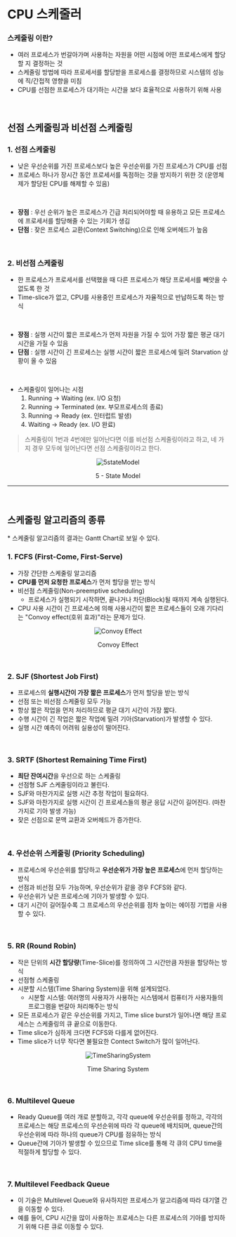 # CPU 스케줄러

### 스케줄링 이란?

+ 여러 프로세스가 번갈아가며 사용하는 자원을 어떤 시점에 어떤 프로세스에게 할당할 지 결정하는 것
+ 스케줄링 방법에 따라 프로세서를 할당받을 프로세스를 결정하므로 시스템의 성능에 직/간접적 영향을 미침
+ CPU를 선점한 프로세스가 대기하는 시간을 보다 효율적으로 사용하기 위해 사용

<br>

## <b>선점 스케줄링과 비선점 스케줄링</b>

### 1. 선점 스케줄링

+ 낮은 우선순위를 가진 프로세스보다 높은 우선순위를 가진 프로세스가 CPU를 선점
+ 프로세스 하나가 장시간 동안 프로세서를 독점하는 것을 방지하기 위한 것 (운영체제가 할당된 CPU를 해제할 수 있음)

<br>

+ <b>장점</b> : 우선 순위가 높은 프로세스가 긴급 처리되어야할 때 유용하고 모든 프로세스에 프로세서를 할당해줄 수 있는 기회가 생김
+ <b>단점</b> : 잦은 프로세스 교환(Context Switching)으로 인해 오버헤드가 높음

<br>

### 2. 비선점 스케줄링

+ 한 프로세스가 프로세서를 선택했을 때 다른 프로세스가 해당 프로세서를 빼앗을 수 없도록 한 것
+ Time-slice가 없고, CPU를 사용중인 프로세스가 자율적으로 반납하도록 하는 방식

<br>

+ <b>장점</b> : 실행 시간이 짧은 프로세스가 먼저 자원을 가질 수 있어 가장 짧은 평균 대기 시간을 가질 수 있음
+ <b>단점</b> : 실행 시간이 긴 프로세스는 실행 시간이 짧은 프로세스에 밀려 Starvation 상황이 올 수 있음

<br>

+ 스케줄링이 일어나는 시점
    1. Running -> Waiting (ex. I/O 요청)
    2. Running -> Terminated (ex. 부모프로세스의 종료)
    3. Running -> Ready (ex. 인터럽트 발생)
    4. Waiting -> Ready (ex. I/O 완료)

> 스케줄링이 1번과 4번에만 일어난다면 이를 비선점 스케줄링이라고 하고, 네 가지 경우 모두에 일어난다면 선점 스케줄링이라고 한다.

<center>

![5stateModel](https://user-images.githubusercontent.com/68081743/219364784-7ce8d0df-bd18-4fc1-96c0-67b786dcec88.png)

5 - State Model</center>

***
<br>

## <b>스케줄링 알고리즘의 종류</b>

\* 스케줄링 알고리즘의 결과는 Gantt Chart로 보일 수 있다.

### 1. FCFS (First-Come, First-Serve)

+ 가장 간단한 스케줄링 알고리즘
+ <b>CPU를 먼저 요청한 프로세스</b>가 먼저 할당을 받는 방식
+ 비선점 스케줄링(Non-preemptive scheduling)
    + 프로세스가 실행되기 시작하면, 끝나거나 차단(Block)될 때까지 계속 실행된다.
+ CPU 사용 시간이 긴 프로세스에 의해 사용시간이 짧은 프로세스들이 오래 기다리는 "Convoy effect(호위 효과)"라는 문제가 있다. 

<center>

![Convoy Effect](https://user-images.githubusercontent.com/68081743/219364889-96836a80-9011-4b4a-93b5-f83784bc718f.png)

Convoy Effect</center>

<br>

### 2. SJF (Shortest Job First)

+ 프로세스의 <b>실행시간이 가장 짧은 프로세스</b>가 먼저 할당을 받는 방식
+ 선점 또는 비선점 스케줄링 모두 가능
+ 항상 짧은 작업을 먼저 처리하므로 평균 대기 시간이 가장 짧다.
+ 수행 시간이 긴 작업은 짧은 작업에 밀려 기아(Starvation)가 발생할 수 있다.
+ 실행 시간 예측이 어려워 실용성이 떨어진다.

<br>

### 3. SRTF (Shortest Remaining Time First)

+ <b>최단 잔여시간</b>을 우선으로 하는 스케줄링
+ 선점형 SJF 스케줄링이라고 불린다.
+ SJF와 마찬가지로 실행 시간 추정 작업이 필요하다.
+ SJF와 마찬가지로 실행 시간이 긴 프로세스들의 평균 응답 시간이 길어진다. (마찬가지로 기아 발생 가능)
+ 잦은 선점으로 문맥 교환과 오버헤드가 증가한다.

<br>

### 4. 우선순위 스케줄링 (Priority Scheduling)

+ 프로세스에 우선순위를 할당하고 <b>우선순위가 가장 높은 프로세스</b>에 먼저 할당하는 방식
+ 선점과 비선점 모두 가능하며, 우선순위가 같을 경우 FCFS와 같다.
+ 우선순위가 낮은 프로세스에 기아가 발생할 수 있다.
+ 대기 시간이 길어질수록 그 프로세스의 우선순위를 점차 높이는 에이징 기법을 사용할 수 있다.

<br>

### 5. RR (Round Robin)

+ 작은 단위의 <b>시간 할당량</b>(Time-Slice)를 정의하여 그 시간만큼 자원을 할당하는 방식
+ 선점형 스케줄링
+ 시분할 시스템(Time Sharing System)을 위해 설계되었다.
    + 시분할 시스템: 여러명의 사용자가 사용하는 시스템에서 컴퓨터가 사용자들의 프로그램을 번갈아 처리해주는 방식
+ 모든 프로세스가 같은 우선순위를 가지고, Time slice burst가 일어나면 해당 프로세스는 스케줄링의 큐 끝으로 이동한다.
+ Time slice가 심하게 크다면 FCFS와 다를게 없어진다.
+ Time slice가 너무 작다면 불필요한 Contect Switch가 많이 일어난다.
<center>

![TimeSharingSystem](https://user-images.githubusercontent.com/68081743/219364904-c019e264-d132-458e-a086-1dc47f2b402e.png)

Time Sharing System</center>

<br>

### 6. Multilevel Queue

+ Ready Queue를 여러 개로 분할하고, 각각 queue에 우선순위를 정하고, 각각의 프로세스는 해당 프로세스의 우선순위에 따라 각 queue에 배치되며, queue간의 우선순위에 따라 하나의 queue가 CPU를 점유하는 방식
+ Queue간에 기아가 발생할 수 있으므로 Time slice를 통해 각 큐의 CPU time을 적절하게 할당할 수 있다.

<br>

### 7. Multilevel Feedback Queue

+ 이 기술은 Multilevel Queue와 유사하지만 프로세스가 알고리즘에 따라 대기열 간을 이동할 수 있다.
+ 예를 들어, CPU 시간을 많이 사용하는 프로세스는 다른 프로세스의 기아를 방지하기 위해 다른 큐로 이동할 수 있다.